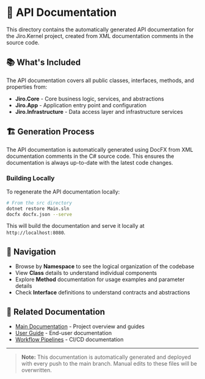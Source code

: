 # 🔧 API Documentation

This directory contains the automatically generated API documentation for the Jiro.Kernel project, created from XML documentation comments in the source code.

## 📚 What's Included

The API documentation covers all public classes, interfaces, methods, and properties from:

- **Jiro.Core** - Core business logic, services, and abstractions
- **Jiro.App** - Application entry point and configuration
- **Jiro.Infrastructure** - Data access layer and infrastructure services

## 🏗️ Generation Process

The API documentation is automatically generated using DocFX from XML documentation comments in the C# source code. This ensures the documentation is always up-to-date with the latest code changes.

### Building Locally

To regenerate the API documentation locally:

```bash
# From the src directory
dotnet restore Main.sln
docfx docfx.json --serve
```

This will build the documentation and serve it locally at `http://localhost:8080`.

## 📖 Navigation

- Browse by **Namespace** to see the logical organization of the codebase
- View **Class** details to understand individual components
- Explore **Method** documentation for usage examples and parameter details
- Check **Interface** definitions to understand contracts and abstractions

## 🔗 Related Documentation

- [Main Documentation](index.md) - Project overview and guides
- [User Guide](user-guide.md) - End-user documentation
- [Workflow Pipelines](workflow-pipelines.md) - CI/CD documentation

---

> **Note:** This documentation is automatically generated and deployed with every push to the main branch. Manual edits to these files will be overwritten.
